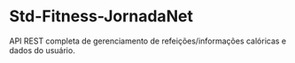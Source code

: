 # Std-Fitness-JornadaNet
 API REST completa de gerenciamento de refeições/informações calóricas e dados do usuário.
